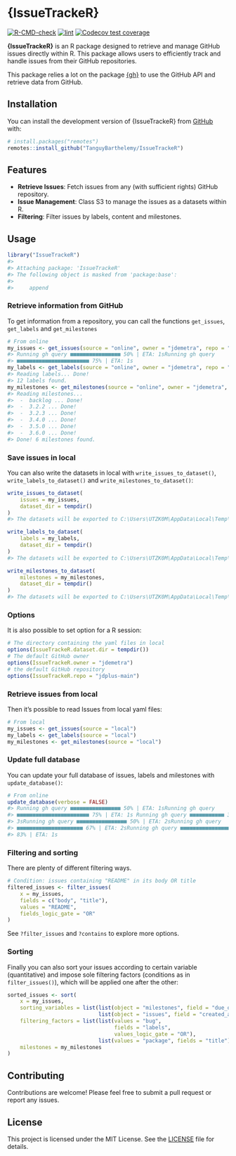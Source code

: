 
<!-- README.md is generated from README.Rmd. Please edit that file -->

# {IssueTrackeR}

<!-- badges: start -->

[![R-CMD-check](https://github.com/TanguyBarthelemy/IssueTrackeR/actions/workflows/R-CMD-check.yaml/badge.svg)](https://github.com/TanguyBarthelemy/IssueTrackeR/actions/workflows/R-CMD-check.yaml)
[![lint](https://github.com/TanguyBarthelemy/IssueTrackeR/actions/workflows/lint.yaml/badge.svg)](https://github.com/TanguyBarthelemy/IssueTrackeR/actions/workflows/lint.yaml)
[![Codecov test
coverage](https://codecov.io/gh/TanguyBarthelemy/IssueTrackeR/graph/badge.svg)](https://app.codecov.io/gh/TanguyBarthelemy/IssueTrackeR)
<!-- badges: end -->

**{IssueTrackeR}** is an R package designed to retrieve and manage
GitHub issues directly within R. This package allows users to
efficiently track and handle issues from their GitHub repositories.

This package relies a lot on the package
[{gh}](https://github.com/r-lib/gh) to use the GitHub API and retrieve
data from GitHub.

## Installation

You can install the development version of {IssueTrackeR} from
[GitHub](https://github.com/) with:

``` r
# install.packages("remotes")
remotes::install_github("TanguyBarthelemy/IssueTrackeR")
```

## Features

- **Retrieve Issues**: Fetch issues from any (with sufficient rights)
  GitHub repository.
- **Issue Management**: Class S3 to manage the issues as a datasets
  within R.
- **Filtering**: Filter issues by labels, content and milestones.

## Usage

``` r
library("IssueTrackeR")
#> 
#> Attaching package: 'IssueTrackeR'
#> The following object is masked from 'package:base':
#> 
#>     append
```

### Retrieve information from GitHub

To get information from a repository, you can call the functions
`get_issues`, `get_labels` and `get_milestones`

``` r
# From online
my_issues <- get_issues(source = "online", owner = "jdemetra", repo = "jdplus-main", verbose = FALSE)
#> Running gh query ■■■■■■■■■■■■■■■■ 50% | ETA: 1sRunning gh query
#> ■■■■■■■■■■■■■■■■■■■■■■■ 75% | ETA: 1s
my_labels <- get_labels(source = "online", owner = "jdemetra", repo = "jdplus-main")
#> Reading labels... Done!
#> 12 labels found.
my_milestones <- get_milestones(source = "online", owner = "jdemetra", repo = "jdplus-main")
#> Reading milestones... 
#>  -  backlog ... Done!
#>  -  3.2.2 ... Done!
#>  -  3.2.3 ... Done!
#>  -  3.4.0 ... Done!
#>  -  3.5.0 ... Done!
#>  -  3.6.0 ... Done!
#> Done! 6 milestones found.
```

### Save issues in local

You can also write the datasets in local with
`write_issues_to_dataset()`, `write_labels_to_dataset()` and
`write_milestones_to_dataset()`:

``` r
write_issues_to_dataset(
    issues = my_issues, 
    dataset_dir = tempdir()
)
#> The datasets will be exported to C:\Users\UTZK0M\AppData\Local\Temp\RtmpeiMGSd\list_issues.yaml.

write_labels_to_dataset(
    labels = my_labels, 
    dataset_dir = tempdir()
)
#> The datasets will be exported to C:\Users\UTZK0M\AppData\Local\Temp\RtmpeiMGSd\list_labels.yaml.

write_milestones_to_dataset(
    milestones = my_milestones, 
    dataset_dir = tempdir()
)
#> The datasets will be exported to C:\Users\UTZK0M\AppData\Local\Temp\RtmpeiMGSd\list_milestones.yaml.
```

### Options

It is also possible to set option for a R session:

``` r
# The directory containing the yaml files in local
options(IssueTrackeR.dataset.dir = tempdir())
# The default GitHub owner
options(IssueTrackeR.owner = "jdemetra")
# the default GitHub repository
options(IssueTrackeR.repo = "jdplus-main")
```

### Retrieve issues from local

Then it’s possible to read Issues from local yaml files:

``` r
# From local
my_issues <- get_issues(source = "local")
my_labels <- get_labels(source = "local")
my_milestones <- get_milestones(source = "local")
```

### Update full database

You can update your full database of issues, labels and milestones with
`update_database()`:

``` r
# From online
update_database(verbose = FALSE)
#> Running gh query ■■■■■■■■■■■■■■■■ 50% | ETA: 1sRunning gh query
#> ■■■■■■■■■■■■■■■■■■■■■■■ 75% | ETA: 1s Running gh query ■■■■■■■■■■■ 33% | ETA:
#> 3sRunning gh query ■■■■■■■■■■■■■■■■ 50% | ETA: 2sRunning gh query
#> ■■■■■■■■■■■■■■■■■■■■■ 67% | ETA: 2sRunning gh query ■■■■■■■■■■■■■■■■■■■■■■■■■■
#> 83% | ETA: 1s
```

### Filtering and sorting

There are plenty of different filtering ways.

``` r
# Condition: issues containing "README" in its body OR title
filtered_issues <- filter_issues(
    x = my_issues,
    fields = c("body", "title"),
    values = "README",
    fields_logic_gate = "OR"
)
```

See `?filter_issues` and `?contains` to explore more options.

### Sorting

Finally you can also sort your issues according to certain variable
(quantitative) and impose sole filtering factors (conditions as in
`filter_issues()`), which will be applied one after the other:

``` r
sorted_issues <- sort(
    x = my_issues,
    sorting_variables = list(list(object = "milestones", field = "due_on"),
                             list(object = "issues", field = "created_at")),
    filtering_factors = list(list(values = "bug",
                                  fields = "labels",
                                  values_logic_gate = "OR"),
                             list(values = "package", fields = "title")),
    milestones = my_milestones
)
```

## Contributing

Contributions are welcome! Please feel free to submit a pull request or
report any issues.

## License

This project is licensed under the MIT License. See the
[LICENSE](LICENSE) file for details.
